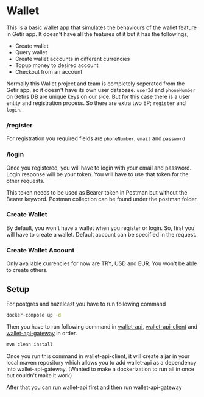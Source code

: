 
# Wallet

This is a basic wallet app that simulates the behaviours of the wallet feature in Getir app. It doesn't have all the features of it but it has the followings;

- Create wallet
- Query wallet
- Create wallet accounts in different currencies
- Topup money to desired account
- Checkout from an account

Normally this Wallet project and team is completely seperated from the Getir app,
so it doesn't have its own user database. ```userId``` and ```phoneNumber``` on Getirs DB
are unique keys on our side. But for this case there is a user entity and registration process.
So there are extra two EP; ```register``` and ```login```.

### /register
For registration you required fields are ```phoneNumber```, ```email``` and ```password```

### /login
Once you registered, you will have to login with your email and password.
Login response will be your token.
You will have to use that token for the other requests.

This token needs to be used as Bearer token in Postman but without the Bearer keyword. Postman collection can be found under the postman folder.

### Create Wallet
By default, you won't have a wallet when you register or login. So, first you will have to create a wallet. Default account can be specified in the request.

### Create Wallet Account
Only available currencies for now are TRY, USD and EUR. You won't be able to create others.


## Setup

For postgres and hazelcast you have to run following command

```bash
docker-compose up -d
```

Then you have to run following command in [wallet-api](https://github.com/selimkundakci/wallet-api), [wallet-api-client](https://github.com/selimkundakci/wallet-api-client) and [wallet-api-gateway](https://github.com/selimkundakci/wallet-api-gateway) in order.

```bash
mvn clean install
```

Once you run this command in wallet-api-client, it will create a jar in your local maven repository which allows you to add
wallet-api as a dependency into wallet-api-gateway. (Wanted to make a dockerization to run all in once but couldn't make it work)

After that you can run wallet-api first and then run wallet-api-gateway
